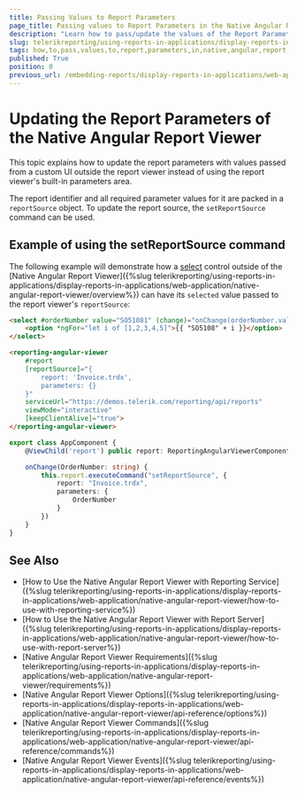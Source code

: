```yaml
---
title: Passing Values to Report Parameters
page_title: Passing values to Report Parameters in the Native Angular Report Viewer
description: "Learn how to pass/update the values of the Report Parameters or load a new report in the Native Angular Report Viewer."
slug: telerikreporting/using-reports-in-applications/display-reports-in-applications/web-application/native-angular-report-viewer/customizing/passing-parameter-values
tags: how,to,pass,values,to,report,parameters,in,native,angular,report,viewer
published: True
position: 0
previous_url: /embedding-reports/display-reports-in-applications/web-application/native-angular-report-viewer/customizing/
---
```


# Updating the Report Parameters of the Native Angular Report Viewer

This topic explains how to update the report parameters with values passed from a custom UI outside the report viewer instead of using the report viewer's built-in parameters area. 

The report identifier and all required parameter values for it are packed in a `reportSource` object. To update the report source, the `setReportSource` command can be used.

## Example of using the setReportSource command

The following example will demonstrate how a [select](https://developer.mozilla.org/en-US/docs/Web/HTML/Element/select) control outside of the [Native Angular Report Viewer]({%slug telerikreporting/using-reports-in-applications/display-reports-in-applications/web-application/native-angular-report-viewer/overview%}) can have its `selected` value passed to the report viewer's `reportSource`:

````HTML
<select #orderNumber value="SO51081" (change)="onChange(orderNumber.value)">
	<option *ngFor="let i of [1,2,3,4,5]">{{ "SO5108" + i }}</option>
</select>

<reporting-angular-viewer
	#report
	[reportSource]="{
		report: 'Invoice.trdx',
		parameters: {}
	}"
	serviceUrl="https://demos.telerik.com/reporting/api/reports"
	viewMode="interactive"
	[keepClientAlive]="true">
</reporting-angular-viewer>
````
````TypeScript
export class AppComponent {
	@ViewChild('report') public report: ReportingAngularViewerComponent;

	onChange(OrderNumber: string) {
		this.report.executeCommand("setReportSource", {
			report: "Invoice.trdx",
			parameters: {
				OrderNumber
			}
		})
	}
}
````


## See Also

* [How to Use the Native Angular Report Viewer with Reporting Service]({%slug telerikreporting/using-reports-in-applications/display-reports-in-applications/web-application/native-angular-report-viewer/how-to-use-with-reporting-service%})
* [How to Use the Native Angular Report Viewer with Report Server]({%slug telerikreporting/using-reports-in-applications/display-reports-in-applications/web-application/native-angular-report-viewer/how-to-use-with-report-server%})
* [Native Angular Report Viewer Requirements]({%slug telerikreporting/using-reports-in-applications/display-reports-in-applications/web-application/native-angular-report-viewer/requirements%})
* [Native Angular Report Viewer Options]({%slug telerikreporting/using-reports-in-applications/display-reports-in-applications/web-application/native-angular-report-viewer/api-reference/options%})
* [Native Angular Report Viewer Commands]({%slug telerikreporting/using-reports-in-applications/display-reports-in-applications/web-application/native-angular-report-viewer/api-reference/commands%})
* [Native Angular Report Viewer Events]({%slug telerikreporting/using-reports-in-applications/display-reports-in-applications/web-application/native-angular-report-viewer/api-reference/events%})
